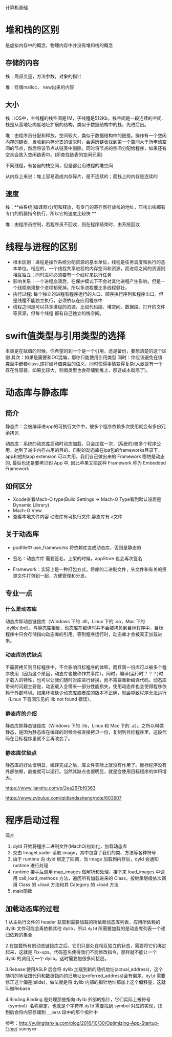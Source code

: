 计算机基础

# 堆和栈的区别
是虚拟内存中的概念，物理内存中并没有堆和栈的概念

## 存储的内容
栈：局部变量，方法参数，对象的指针

堆：存储malloc， new出来的内容

## 大小
栈：iOS中，主线程的栈空间是1M，子线程是512Kb，栈空间是一段连续的空间.栈是从高地址向低地址扩展的结构，类似于数据结构中的栈，先进后出。

堆：由程序员分配和释放，空间较大，类似于数据结构中的链接。操作有一个空闲内存的链表，当收到内存分支的请求时，会遍历链表找到第一个空间大于所申请空间的节点，然后将该节点从链表中删除，同时将节点的空间分配给程序，如果还有空余会放入空闲链表中。(即查找链表的空闲元素)

不同线程，有各自的栈空间，但是都公用进程的堆空间

从内存上来说：堆上容易造成内存碎片，是不连续的；而栈上的内存是连续的

## 速度
栈：**由系统(编译器)分配和释放，有专门的寄存器存放栈的地址，压栈出栈都有专门的机器指令执行，所以它的速度比较快
**

堆：由程序员控制，若程序员不回收，则在程序结束时，由系统回收

# 线程与进程的区别
- 根本区别：进程是操作系统分配资源的基本单位，线程是任务调度和执行的基本单位。相应的，一个线程共享进程的内存空间和资源，而进程之间的资源则相互独立；同时进程必须要有一个线程来执行任务
- 影响关系：一个进程崩溃后，在保护模式下不会对其他进程产生影响，但是一个线程崩溃整个进程都死掉。所以多进程要比多线程健壮。
- 执行过程: 每个独立的进程有程序运行的入口、顺序执行序列和程序出口。但是线程不能独立执行，必须依存在应用程序中
- 线程之间是可以共享进程的资源，比如代码段、堆空间、数据段、打开的文件等资源，但每个线程 都有自己独立的栈空间。

# swift值类型与引用类型的选择
本类是在赋值的时候，你希望的到一个是一个引用，还是备份，要想清楚的这个区别
其次：如果是需要和OC混编，那你只能使用引用类型
同时：你应该避免在值类型中嵌套class,这将破坏值类型的语义，同时使得事情变得复杂(大致是有一个存在性容器，如果比较大，则值类型也会存储到堆上，那这成本就高了)。

# 动态库与静态库
## 简介
静态库：会被编译进app的可执行文件中，被多个程序依赖多次使用就会有多份冗余拷贝.

动态库：系统的动态库启动时动态加载，只会加载一次，(系统的)被多个程序公用，达到了减少内存占用的目的。自制的动态库在ipa包的frameworks目录下，app和他的app extension 可以共用。我们自己做出来的 Framework 哪怕是动态的, 最后也还是要拷贝到 App 中, 因此苹果又把这种 Framework 称为 Embedded Framework



## 如何区分
- Xcode查看Mach-O type(Build Settings -> Mach-O Type看到默认设置是Dynamic Library)
- Mach-O View 
- 查看本地文件内容 动态库有可执行文件,静态库有.a文件





## 关于动态库
- podfile中 use_frameworks 将依赖库变成动态库，否则是静态的

- 签名：动态库库 需要签名，上架的时候，appStore 也会再次签名



- Framework：实际上是一种打包方式，将库的二进制文件，头文件和有关的资源文件打包到一起，方便管理和分发。



## 专业一点
### 什么是动态库

动态库即动态链接库（Windows 下的 .dll，Linux 下的 .so，Mac 下的 .dylib/.tbd）。与静态库相反，动态库在编译时并不会被拷贝到目标程序中，目标程序中只会存储指向动态库的引用。等到程序运行时，动态库才会被真正加载进来。


### 动态库的优缺点

不需要拷贝到目标程序中，不会影响目标程序的体积，而且同一份库可以被多个程序使用（因为这个原因，动态库也被称作共享库）。同时，编译(运行时？？？)时才载入的特性，也可以让我们随时对库进行替换，而不需要重新编译代码。动态库带来的问题主要是，动态载入会带来一部分性能损失，使用动态库也会使得程序依赖于外部环境。如果环境缺少动态库或者库的版本不正确，就会导致程序无法运行（Linux 下喜闻乐见的 lib not found 错误）。

### 静态库的介绍

静态库即静态链接库（Windows 下的 .lib，Linux 和 Mac 下的 .a）。之所以叫做静态，是因为静态库在编译的时候会被直接拷贝一份，复制到目标程序里，这段代码在目标程序里就不会再改变了。

### 静态库优缺点
静态库的好处很明显，编译完成之后，库文件实际上就没有作用了。目标程序没有外部依赖，直接就可以运行。当然其缺点也很明显，就是会使用目标程序的体积增大。


<https://www.jianshu.com/p/2ea267bf0363>

<https://www.zybuluo.com/qidiandasheng/note/603907>

# 程序启动过程
简介
1.  dyld 开始将程序二进制文件(MachO)初始化，加载动态库
2.  交由 ImageLoader 读取 image，其中包含了我们的类、方法等各种符号
3.  由于 runtime 向 dyld 绑定了回调，当 image 加载到内存后，dyld 会通知 runtime 进行处理
4.  runtime 接手后调用 map_images 做解析和处理，接下来 load_images 中调用 call_load_methods 方法，遍历所有加载进来的 Class，按继承层级依次调用 Class 的 +load 方法和其 Category 的 +load 方法
5.  main函数


## 加载动态库的过程
1.从主执行文件的 header 获取到需要加载的所依赖动态库列表，应用所依赖的 dylib 文件可能会再依赖其他 dylib，所以 `dyld` 所需要加载的是动态库列表一个递归依赖的集合

2.在加载所有的动态链接库之后，它们只是处在相互独立的状态，需要将它们绑定起来，这就是 Fix-ups。代码签名使得我们不能修改指令，那样就不能让一个 dylib 的调用另一个 dylib。这时需要加很多间接层。

3.Rebase:使用ASLR 后会将 dylib 加载到新的随机地址(actual_address)，这个随机的地址跟代码和数据指向的旧地址(preferred_address)会有偏差。`dyld` 需要修正这个偏差(slide)，做法就是将 dylib 内部的指针地址都加上这个偏移量，这就叫做Rebase

4.Binding:Binding 是处理那些指向 dylib 外部的指针，它们实际上被符号（symbol）名称绑定，也就是个字符串.`dyld` 需要找到 symbol 对应的实现，找到后会将内容存储到 `__DATA` 段中的那个指针中

参考：http://yulingtianxia.com/blog/2016/10/30/Optimizing-App-Startup-Time/
sunnyxx: